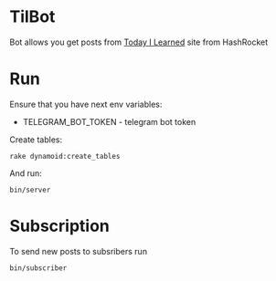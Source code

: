 # TilBot

Bot allows you get posts from [Today I Learned](https://til.hashrocket.com/) site from HashRocket

# Run

Ensure that you have next env variables:
* TELEGRAM_BOT_TOKEN - telegram bot token

Create tables:
```shell
rake dynamoid:create_tables
```

And run:
```shell
bin/server
```

# Subscription

To send new posts to subsribers run

```shell
bin/subscriber
```
